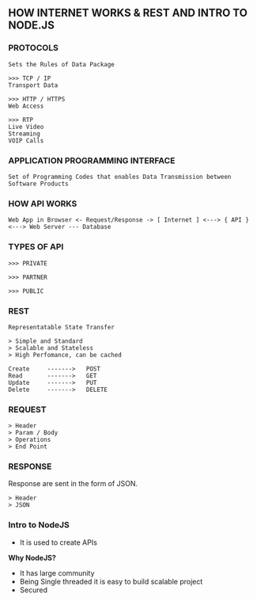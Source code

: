 ## HOW INTERNET WORKS & REST AND INTRO TO NODE.JS

### PROTOCOLS 
```
Sets the Rules of Data Package

>>> TCP / IP
Transport Data

>>> HTTP / HTTPS
Web Access

>>> RTP
Live Video 
Streaming 
VOIP Calls

```
### APPLICATION PROGRAMMING INTERFACE
```
Set of Programming Codes that enables Data Transmission between Software Products
```

### HOW API WORKS
```
Web App in Browser <- Request/Response -> [ Internet ] <---> { API } <---> Web Server --- Database
```

### TYPES OF API
```
>>> PRIVATE

>>> PARTNER

>>> PUBLIC
```

### REST
```
Representatable State Transfer

> Simple and Standard
> Scalable and Stateless
> High Perfomance, can be cached

```
```
Create     ------->   POST
Read       ------->   GET
Update     ------->   PUT
Delete     ------->   DELETE 
```
### REQUEST 
```
> Header
> Param / Body
> Operations 
> End Point 
```

### RESPONSE 
Response are sent in the form of JSON.
```
> Header
> JSON
```
### Intro to NodeJS
* It is used to create APIs

**Why NodeJS?**
* It has large community
* Being Single threaded it is easy to build scalable project
* Secured